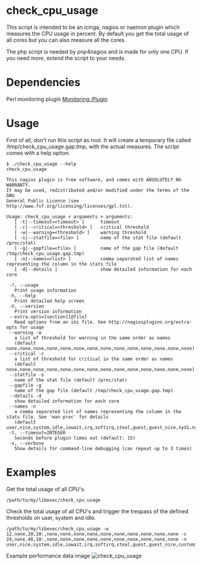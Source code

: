 check_cpu_usage
===============

This script is intended to be an icinga, nagios or naemon plugin which measures the CPU usage in percent. By default you get the total usage of all cores but you can also measure all the cores.

The php script is needed by pnp4nagios and is made for only one CPU. If you need more, extend the script to your needs.


Dependencies
============

Perl monitoring plugin [Monitoring::Plugin](https://metacpan.org/pod/Monitoring::Plugin)

Usage
=====

First of all, don't run this script as root. It will create a temporary file called /tmp/check_cpu_usage.gap.tmp, with the actual measures. The script comes with a help option.

```
$ ./check_cpu_usage --help
check_cpu_usage 

This nagios plugin is free software, and comes with ABSOLUTELY NO WARRANTY. 
It may be used, redistributed and/or modified under the terms of the GNU 
General Public Licence (see http://www.fsf.org/licensing/licenses/gpl.txt).

Usage: check_cpu_usage < arguments > arguments: 
   [ -t|--timeout=<timeout> ]      timeout
   [ -c|--critical=<threshold> ]   critical threshold
   [ -w|--warning=<threshold> ]    warning threshold
   [ -s|--statfile=<file> ]        name of the stat file (default /proc/stat)
   [ -g|--gapfile=<file> ]         name of the gap file (default /tmp/check_cpu_usage.gap.tmp)
   [ -n|--names=<list> ]           comma separated list of names representing the column in the stats file
   [ -d|--details ]                show detailed information for each core

 -?, --usage
   Print usage information
 -h, --help
   Print detailed help screen
 -V, --version
   Print version information
 --extra-opts=[section][@file]
   Read options from an ini file. See http://nagiosplugins.org/extra-opts for usage
 --warning -w
   a list of threshold for warning in the same order as names
   (default none,none,none,none,none,none,none,none,none,none,none,none,none,none)
 --critical -c
   a list of threshold for critical in the same order as names
   (default none,none,none,none,none,none,none,none,none,none,none,none,none,none)
 --statfile -s
   name of the stat file (default /proc/stat)
 --gapfile -g
   name of the gap file (default /tmp/check_cpu_usage.gap.tmp)
 --details -d
   show detailed information for each core
 --names -n
   a comma separated list of names representing the column in the stats file. See 'man proc' for details
   (default user,nice,system,idle,iowait,irq,softirq,steal,guest,guest_nice,nyd1,nyd2,nyd3)
 -t, --timeout=INTEGER
   Seconds before plugin times out (default: 15)
 -v, --verbose
   Show details for command-line debugging (can repeat up to 3 times)
```

Examples
========

Get the total usage of all CPU's.
```
/path/to/my/libexec/check_cpu_usage
```

Check the total usage of all CPU's and trigger the trespass of the defined thresholds on user, system and idle.
```
/path/to/my/libexec/check_cpu_usage -w 12,none,20,20:,none,none,none,none,none,none,none,none,none,none -c 24,none,40,10:,none,none,none,none,none,none,none,none,none,none -n user,nice,system,idle,iowait,irq,softirq,steal,guest,guest_nice,custom1,custom2,custom3
```

Example performance data image
![check_cpu_usage](https://cloud.githubusercontent.com/assets/9155784/7510647/d086aac0-f49e-11e4-93a6-50cb303a6aec.png)



